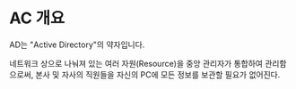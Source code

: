 # AC 개요
AD는 "Active Directory"의 약자입니다.

네트워크 상으로 나눠져 있는 여러 자원(Resource)을 중앙 관리자가 통합하여 관리함으로써, 본사 및 자사의 직원들을 자신의 PC에 모든 정보를 보관할 필요가 없어진다.

